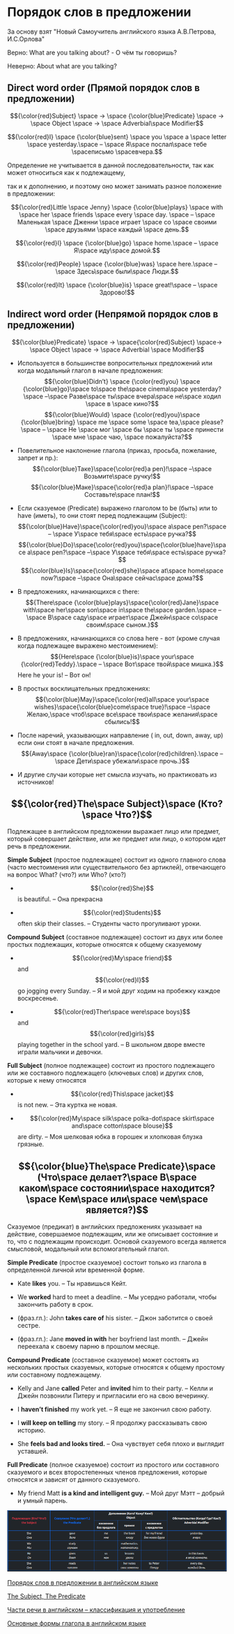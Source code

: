 # Порядок слов в предложении

За основу взят "Новый Самоучитель английского языка А.В.Петрова, И.С.Орлова"

Верно: What are you talking about? - О чём ты говоришь?

Неверно: About what are you talking?

## Direct word order (Прямой порядок слов в предложении)

$${\color{red}Subject} \space -> \space {\color{blue}Predicate} \space -> \space Object \space -> \space Adverbial\space Modifier$$
 
$${\color{red}I} \space {\color{blue}sent} \space you \space a \space letter \space yesterday.\space  – \space Я\space послал\space тебе \spaceписьмо \spaceвчера.$$ 

Определение не учитывается в данной последовательности, так как может относиться как к подлежащему,

так и к дополнению, и поэтому оно может занимать разное положение в предложении: 

$${\color{red}Little \space Jenny} \space {\color{blue}plays}  \space with \space her \space friends \space every \space day. \space – \space Маленькая \space Дженни \space играет \space со \space своими \space друзьями \space каждый \space день.$$

$${\color{red}I} \space {\color{blue}go} \space home.\space  – \space Я\space иду\space домой.$$ 

$${\color{red}People} \space {\color{blue}was} \space here.\space  – \space Здесь\space были\space Люди.$$ 
   
$${\color{red}It} \space {\color{blue}is} \space great!\space  – \space Здорово!$$ 

## Indirect word order (Непрямой порядок слов в предложении)

$${\color{blue}Predicate} \space -> \space{\color{red}Subject} \space-> \space Object \space -> \space Adverbial \space Modifier$$

- Используется в большинстве вопросительных предложений или когда модальный глагол в начале предложения:
$${\color{blue}Didn’t} \space {\color{red}you} \space {\color{blue}go}\space to\space the\space cinema\space yesterday?\space –\space Разве\space ты\space вчера\space не\space ходил \space в \space кино?$$
$${\color{blue}Would} \space {\color{red}you}\space {\color{blue}bring} \space me \space some \space  tea,\space  please?\space  – \space Не \space мог \space бы \space ты \space принести \space мне \space чаю, \space пожалуйста?$$

- Повелительное наклонение глагола (приказ, просьба, пожелание, запрет и пр.):
$${\color{blue}Таке}\space{\color{red}а реn}!\space –\space Возьмите\space ручку!$$
$${\color{blue}Маке}\space{\color{red}а plan}!\space –\space Составьте\space план!$$

- Если сказуемое (Predicate) выражено глаголом to be (быть) или to have (иметь), то они стоят перед подлежащим (Subject):
$${\color{blue}Have}\space{\color{red}you}\space a\space pen?\space – \space У\space тебя\space есть\space ручка?$$
$${\color{blue}Do}\space{\color{red}you}\space{\color{blue}have}\space a\space pen?\space –\space У\space тебя\space есть\space ручка?$$
$${\color{blue}Is}\space{\color{red}she}\space at\space home\space now?\space –\space Она\space сейчас\space дома?$$ 

- В предложениях, начинающихся с there:
$${There\space {\color{blue}plays}\space{\color{red}Jane}\space with\space her\space son\space in\space the\space garden.\space –\space В\space саду\space играет\space Джейн\space со\space своим\space сыном.}$$

- В предложениях, начинающихся со слова here - вот (кроме случая когда подлежащее выражено местоимением):
$${Here\space {\color{blue}is}\space your\space  {\color{red}Teddy}.\space – \space Вот\space твой\space мишка.}$$
Here he your is! – Вот он!

- В простых восклицательных предложениях:
$${\color{blue}May}\space{\color{red}all\space your\space wishes}\space{\color{blue}come\space true}!\space –\space Желаю,\space чтоб\space все\space твои\space желания\space сбылись!$$

- После наречий, указывающих направление ( in, out, down, away, up) если они стоят в начале предложения.
$${Away\space {\color{blue}ran}\space{\color{red}children}.\space –\space Дети\space убежали\space прочь.}$$

- И другие случаи которые нет смысла изучать, но практиковать из источников!


## $${\color{red}The\space Subject}\space (Кто?\space Что?)$$ 

Подлежащее в английском предложении выражает лицо или предмет, который совершает действие, или же предмет или лицо, о котором идет речь в предложении.

**Simple Subject** (простое подлежащее)
состоит из одного главного слова (часто местоимения или существительного без артиклей), отвечающего на вопрос What? (что?) или Who? (кто?)

- $${\color{red}She}$$ is beautiful. – Она прекрасна

- $${\color{red}Students}$$ often skip their classes. – Студенты часто прогуливают уроки.

**Compound Subject** (составное подлежащее)
состоит из двух или более простых подлежащих, которые относятся к общему сказуемому

- $${\color{red}My\space friend}$$ and $${\color{red}I}$$ go jogging every Sunday. – Я и мой друг ходим на пробежку каждое воскресенье.

- $${\color{red}Ther\space were\space boys}$$ and $${\color{red}girls}$$ playing together in the school yard. – В школьном дворе вместе играли мальчики и девочки.

**Full Subject** (полное подлежащее)
состоит из простого подлежащего или же составного подлежащего (ключевых слов) и других слов, которые к нему относятся

- $${\color{red}This\space jacket}$$ is not new. – Эта куртка не новая.

- $${\color{red}My\space silk\space polka-dot\space skirt\space and\space cotton\space blouse}$$ are dirty. – Моя шелковая юбка в горошек и хлопковая блузка грязные.


## $${\color{blue}The\space Predicate}\space (Что\space делает?\space В\space каком\space состоянии\space находится?\space Кем\space или\space чем\space является?)$$ 

Сказуемое (предикат) в английских предложениях указывает на действие, совершаемое подлежащим, или же описывает состояние и то, что с подлежащим происходит. Основой сказуемого всегда является смысловой, модальный или вспомогательный глагол.

**Simple Predicate** (простое сказуемое)
состоит только из глагола в определенной личной или временной форме.

- Kate **likes** you. – Ты нравишься Кейт.

- We **worked** hard to meet a deadline. – Мы усердно работали, чтобы закончить работу в срок.

- (фраз.гл.): John **takes care of** his sister. – Джон заботится о своей сестре.

- (фраз.гл.): Jane **moved in with** her boyfriend last month. – Джейн переехала к своему парню в прошлом месяце.

**Compound Predicate** (составное сказуемое)
может состоять из нескольких простых сказуемых, которые относятся к общему простому или составному подлежащему.

- Kelly and Jane **called** Peter and **invited** him to their party. – Келли и Джейн позвонили Питеру и пригласили его на свою вечеринку.

- I **haven’t finished** my work yet. – Я еще не закончил свою работу.

- I **will keep on telling** my story. – Я продолжу рассказывать свою историю.

- She **feels bad and looks tired.** – Она чувствует себя плохо и выглядит уставшей.

**Full Predicate** (полное сказуемое)
состоит из простого или составного сказуемого и всех второстепенных членов предложения, которые относятся и зависят от данного сказуемого.

- My friend Matt **is a kind and intelligent guy.** – Мой друг Мэтт – добрый и умный парень.


![table](https://github.com/Jekahome/grammar_of_english/blob/main/_img/ex.png "table")


[Порядок слов в предложении в английском языке](https://grammarway.com/ru/word-order)

[The Subject, The Predicate](https://grammarway.com/ru/principal-parts-of-the-sentence)

[Части речи в английском – классификация и употребление](https://yappicorp.com.ua/ru/grammatika-anglijskogo/chasti-rechi-v-anglijskom-klassifikaciya-i-upotreblenie)

[Основные формы глагола в английском языке](https://englishprime.ua/formy-glagola-v-anglijskom-yazyke/)


